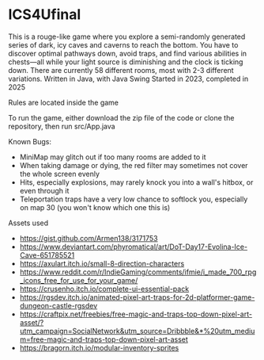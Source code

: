 # ICS4Ufinal

This is a rouge-like game where you explore a semi-randomly generated series of dark, icy caves and caverns to reach the bottom. You have to discover optimal pathways down, avoid traps, and find various abilities in chests—all while your light source is diminishing and the clock is ticking down.
There are currently 58 different rooms, most with 2-3 different variations.
Written in Java, with Java Swing
Started in 2023, completed in 2025

Rules are located inside the game

To run the game, either download the zip file of the code or clone the repository, then run src/App.java

Known Bugs: 
* MiniMap may glitch out if too many rooms are added to it
* When taking damage or dying, the red filter may sometimes not cover the whole screen evenly
* Hits, especially explosions, may rarely knock you into a wall's hitbox, or even through it
* Teleportation traps have a very low chance to softlock you, especially on map 30 (you won't know which one this is)

Assets used
* https://gist.github.com/Armen138/3171753
* https://www.deviantart.com/phyromatical/art/DoT-Day17-Evolina-Ice-Cave-651785521
* https://axulart.itch.io/small-8-direction-characters
* https://www.reddit.com/r/IndieGaming/comments/ifmie/i_made_700_rpg_icons_free_for_use_for_your_game/
* https://crusenho.itch.io/complete-ui-essential-pack
* https://rgsdev.itch.io/animated-pixel-art-traps-for-2d-platformer-game-dungeon-castle-rgsdev
* https://craftpix.net/freebies/free-magic-and-traps-top-down-pixel-art-asset/?utm_campaign=SocialNetwork&utm_source=Dribbble&*%20utm_medium=free-magic-and-traps-top-down-pixel-art-asset
* https://bragorn.itch.io/modular-inventory-sprites